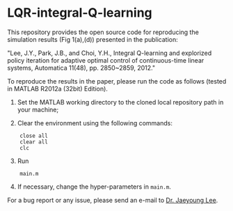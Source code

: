 # LQR-integral-Q-learning

This repository provides the open source code for reproducing the simulation results (Fig 1(a),(d)) presented in the publication:

"Lee, J.Y., Park, J.B., and Choi, Y.H., Integral Q-learning and explorized policy iteration for adaptive optimal control of continuous-time linear systems, Automatica 11(48), pp. 2850~2859, 2012."

To reproduce the results in the paper, please run the code as follows (tested in MATLAB R2012a (32bit) Edition).

1. Set the MATLAB working directory to the cloned local repository path in your machine;
    
2. Clear the environment using the following commands:
``` octave-workspace 	
	close all
	clear all
	clc
```

3. Run 
``` octave-workspace 	
	main.m
```

4. If necessary, change the hyper-parameters in `main.m`.

For a bug report or any issue, please send an e-mail to [Dr. Jaeyoung Lee](mailto:jyounglee@yonsei.ac.kr?subject=[GitHub:%20LQR-integral-Q-learning]%20Bug%20Report%20or%20Any%20Issues).
